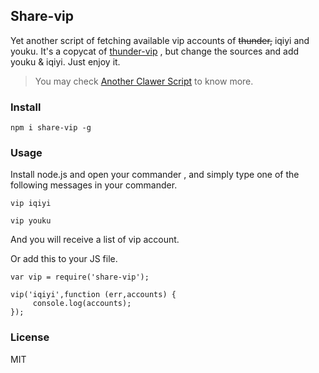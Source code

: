 ## Share-vip

Yet another script of fetching available vip accounts of ~~thunder,~~ iqiyi and youku.
It's a copycat of [thunder-vip](https://github.com/nswbmw/thunder-vip)  , but change the sources and add youku & iqiyi.
Just enjoy it.
> You may check [Another Clawer Script](http://nich.work/2016/another-clawer-script/) to know more.

### Install

    npm i share-vip -g

### Usage

Install node.js and open your commander , and simply type one of the following messages in your commander.

```
vip iqiyi

vip youku
```
And you will receive a list of vip account.

Or add this to your JS file.

```
var vip = require('share-vip');

vip('iqiyi',function (err,accounts) {
	 console.log(accounts); 
});
```

### License

MIT
